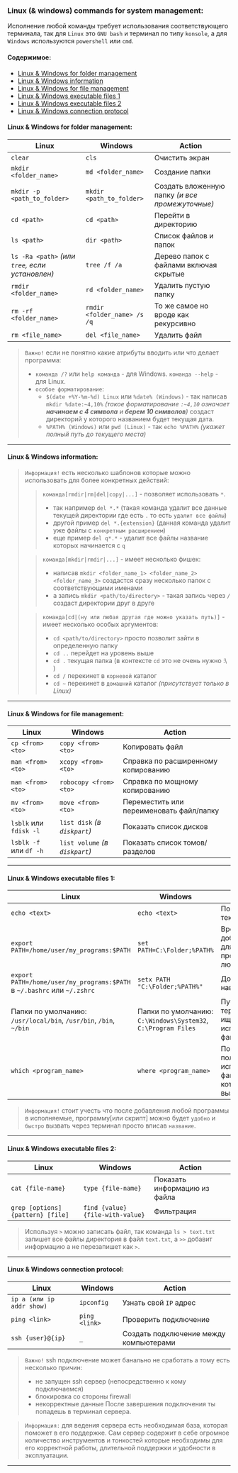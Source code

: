 ### Linux (& windows) commands for system management:

Исполнение любой команды требует использования соответствующего терминала, так для `Linux` это `GNU bash` и терминал по типу `konsole`, а для `Windows` используются `powershell` или `cmd`.

#### Содержимое:
- [Linux & Windows for folder management](#linux--windows-for-folder-management)
- [Linux & Windows information](#linux--windows-information)
- [Linux & Windows for file management](#linux--windows-for-file-management)
- [Linux & Windows executable files 1](#linux--windows-executable-files-1)
- [Linux & Windows executable files 2](#linux--windows-executable-files-2)
- [Linux & Windows connection protocol](#linux--windows-connection-protocol)

#### Linux & Windows for folder management:

| Linux                                           | Windows                     | Action                                          |
| ----------------------------------------------- | --------------------------- | ----------------------------------------------- |
| `clear`                                         | `cls`                       | Очистить экран                                  |
| `mkdir <folder_name>`                           | `md <folder_name>`          | Создание папки                                  |
| `mkdir -p <path_to_folder>`                     | `mkdir <path_to_folder>`    | Создать вложенную папку *(и все промежуточные)* |
| `cd <path>`                                     | `cd <path>`                 | Перейти в директорию                            |
| `ls <path>`                                     | `dir <path>`                | Список файлов и папок                           |
| `ls -Ra <path>` *(или `tree`, если установлен)* | `tree /f /a`                | Дерево папок с файлами включая скрытые          |
| `rmdir <folder_name>`                           | `rd <folder_name>`          | Удалить пустую папку                            |
| `rm -rf <folder_name>`                          | `rmdir <folder_name> /s /q` | То же самое но вроде как рекурсивно             |
| `rm <file_name>`                                | `del <file_name>`           | Удалить файл                                    |

> `Важно!` если не понятно какие атрибуты вводить или что делает программа:
> - `команда /?` или `help команда` - для Windows. `команда --help` - для Linux.
> - `особое форматирование`:
>   - `$(date +%Y-%m-%d) Linux` или `%date% (Windows)` - так написав `mkdir %date:~4,10%` _(такое форматирование `:~4,10` означает **начинаем с 4 символа** и **берем 10 символов**)_ создаст директорий у которого названием будет текущая дата.
>   - `%PATH% (Windows)` или `pwd (Linux)` - так `echo %PATH%` _(укажет полный путь до текущего места)_ 

---
#### Linux & Windows information:

> `Информация!` есть несколько шаблонов которые можно использовать для более конкретных действий:
> > `команда[rmdir|rm|del|copy|...]` - позволяет использовать `*`.
> > - так например `del *.*` (такая команда удалит все данные текущей директории где есть `.` то есть `удалит все файлы`)
> > - другой пример `del *.{extension}` (данная команда удалит уже файлы с `конкретным расширением`)
> > - еще пример `del q*.*` - удалит все файлы название которых начинается с `q` 
> 
> > `команда[mkdir|rmdir|...]` - имеет несколько фишек:
> > - написав `mkdir <folder_name_1> <folder_name_2> <folder_name_3>` создастся сразу несколько папок с соответствующими именами
> > - а запись `mkdir <path/to/directory>` - такая запись через `/` создаст директории друг в друге
>
> > `команда[cd|(ну или любая другая где можно указать путь)]` - имеет несколько особых аргументов:
> > - `cd <path/to/directory>` просто позволит зайти в определенную папку
> > - `cd ..` перейдет на уровень выше
> > - `cd .` текущая папка (в контексте `cd` это не очень нужно :\ )
> > - `cd /` перекинет в `корневой` каталог
> > - `cd ~` перекинет в `домашний` каталог *(присутствует только в Linux)*

---

#### Linux & Windows for file management:

| Linux                  | Windows                        | Action                                   |
| ---------------------- | ------------------------------ | ---------------------------------------- |
| `cp <from> <to>`       | `copy <from> <to>`             | Копировать файл                          |
| `man <from> <to>`      | `xcopy <from> <to>`            | Справка по расширенному копированию      |
| `man <from> <to>`      | `robocopy <from> <to>`         | Справка по мощному копированию           |
| `mv <from> <to>`       | `move <from> <to>`             | Переместить или переименовать файл/папку |
| `lsblk` или `fdisk -l` | `list disk` *(в `diskpart`)*   | Показать список дисков                   |
| `lsblk -f` или `df -h` | `list volume` *(в `diskpart`)* | Показать список томов/разделов           |

---

#### Linux & Windows executable files 1:

| Linux                                                                   | Windows                                                       | Action                                                          |
| ----------------------------------------------------------------------- | ------------------------------------------------------------- | --------------------------------------------------------------- |
| `echo <text>`                                                           | `echo <text>`                                                 | Показать текст                                                  |
| `export PATH=/home/user/my_programs:$PATH`                              | `set PATH=C:\Folder;%PATH%`                                   | Временно добавить путь для запуска программ из любого места     |
| `export PATH=/home/user/my_programs:$PATH` в `~/.bashrc` или `~/.zshrc` | `setx PATH "C:\Folder;%PATH%"`                                | Добавить путь навсегда                                          |
| Папки по умолчанию: `/usr/local/bin`, `/usr/bin`, `/bin`, `~/bin`       | Папки по умолчанию: `C:\Windows\System32`, `C:\Program Files` | Пути, где терминал ищет исполняемые файлы                       |
| `which <program_name>`                                                  | `where <program_name>`                                        | Показать полный путь к исполняемому файлу, который будет вызван |

> `Информация!` стоит учесть что после добавления любой программы в исполняемые, программу[или скрипт] можно будет `удобно` и `быстро` вызвать через терминал просто вписав `название`.

---

#### Linux & Windows executable files 2:

| Linux                             | Windows                          | Action                       |
| --------------------------------- | -------------------------------- | ---------------------------- |
| `cat {file-name}`                 | `type {file-name}`               | Показать информацию из файла |
| `grep [options] {pattern} [file]` | `find {value} {file-with-value}` | Фильтрация                   |

> Используя `>` можно записать файл, так команда `ls > text.txt` запишет все файлы директория в файл `text.txt`, а `>>` добавит информацию а не перезапишет как `>`.

---

#### Linux & Windows connection protocol:

| Linux                     | Windows       | Action                                 |
| ------------------------- | ------------- | -------------------------------------- |
| `ip a (или ip addr show)` | `ipconfig`    | Узнать свой `IP` адрес                 |
| `ping <link>`             | `ping <link>` | Проверить подключение                  |
| `ssh {user}@{ip}`         | `_`           | Создать подключение между компьютерами |

> `Важно!` ssh подключение может банально не сработать а тому есть несколько причин:
>  - не запущен ssh сервер (непосредственно к кому подключаемся)
>  - блокировка со стороны firewall
>  - некорректные данные
> После завершения подключения ты попадешь в терминал сервера.

> `Информация:` для ведения сервера есть необходимая база, которая поможет в  его поддержке. Сам сервер содержит в себе огромное количество инструментов и тонкостей которые необходимы для его корректной работы, длительной поддержки и удобности в эксплуатации.

---

